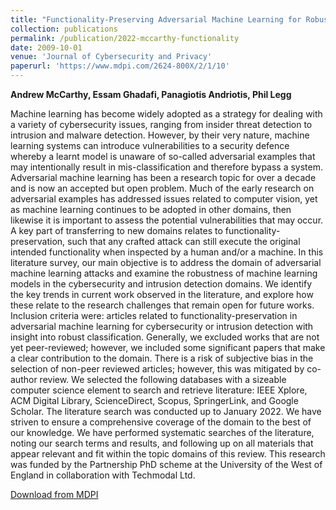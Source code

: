 ```yaml
---
title: "Functionality-Preserving Adversarial Machine Learning for Robust Classification in Cybersecurity and Intrusion Detection Domains: A Survey"
collection: publications
permalink: /publication/2022-mccarthy-functionality
date: 2009-10-01
venue: 'Journal of Cybersecurity and Privacy'
paperurl: 'https://www.mdpi.com/2624-800X/2/1/10'
---
```


**Andrew McCarthy, Essam Ghadafi, Panagiotis Andriotis, Phil Legg**

Machine learning has become widely adopted as a strategy for dealing with a variety of cybersecurity issues, ranging from insider threat detection to intrusion and malware detection. However, by their very nature, machine learning systems can introduce vulnerabilities to a security defence whereby a learnt model is unaware of so-called adversarial examples that may intentionally result in mis-classification and therefore bypass a system. Adversarial machine learning has been a research topic for over a decade and is now an accepted but open problem. Much of the early research on adversarial examples has addressed issues related to computer vision, yet as machine learning continues to be adopted in other domains, then likewise it is important to assess the potential vulnerabilities that may occur. A key part of transferring to new domains relates to functionality-preservation, such that any crafted attack can still execute the original intended functionality when inspected by a human and/or a machine. In this literature survey, our main objective is to address the domain of adversarial machine learning attacks and examine the robustness of machine learning models in the cybersecurity and intrusion detection domains. We identify the key trends in current work observed in the literature, and explore how these relate to the research challenges that remain open for future works. Inclusion criteria were: articles related to functionality-preservation in adversarial machine learning for cybersecurity or intrusion detection with insight into robust classification. Generally, we excluded works that are not yet peer-reviewed; however, we included some significant papers that make a clear contribution to the domain. There is a risk of subjective bias in the selection of non-peer reviewed articles; however, this was mitigated by co-author review. We selected the following databases with a sizeable computer science element to search and retrieve literature: IEEE Xplore, ACM Digital Library, ScienceDirect, Scopus, SpringerLink, and Google Scholar. The literature search was conducted up to January 2022. We have striven to ensure a comprehensive coverage of the domain to the best of our knowledge. We have performed systematic searches of the literature, noting our search terms and results, and following up on all materials that appear relevant and fit within the topic domains of this review. This research was funded by the Partnership PhD scheme at the University of the West of England in collaboration with Techmodal Ltd.

[Download from MDPI](https://www.mdpi.com/2624-800X/2/1/10)
